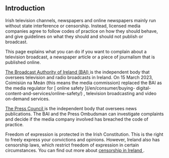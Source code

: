 ##  Introduction

Irish television channels, newspapers and online newspapers mainly run without
state interference or censorship. Instead, licensed media companies agree to
follow codes of practice on how they should behave, and give guidelines on
what they should and should not publish or broadcast.

This page explains what you can do if you want to complain about a television
broadcast, a newspaper article or a piece of journalism that is published
online.

[ The Broadcast Authority of Ireland (BAI) ](https://www.bai.ie/en/) is the
independent body that oversees television and radio broadcasts in Ireland. On
15 March 2023, Coimisiún na Meán (this means the media commission) replaced
the BAI as the media regulator for [ online safety ](/en/consumer/buying-
digital-content-and-services/online-safety/) , television broadcasting and
video on-demand services.

[ The Press Council ](https://www.presscouncil.ie/) is the independent body
that oversees news publications. The BAI and the Press Ombudsman can
investigate complaints and decide if the media company involved has breached
the code of practice.

Freedom of expression is protected in the Irish Constitution. This is the
right to freely express your convictions and opinions. However, Ireland also
has censorship laws, which restrict freedom of expression in certain
circumstances. You can find out more about [ censorship in Ireland
](/en/government-in-ireland/irish-constitution-1/censorship/) .
